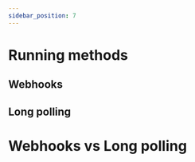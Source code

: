 ```yaml
---
sidebar_position: 7
---
```


# Running methods

## Webhooks

## Long polling

# Webhooks vs Long polling
